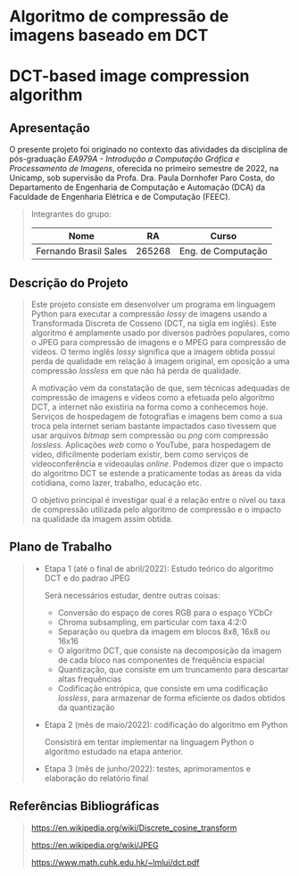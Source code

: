 # Algoritmo de compressão de imagens baseado em DCT
# DCT-based image compression algorithm

## Apresentação

O presente projeto foi originado no contexto das atividades da disciplina de pós-graduação *EA979A - Introdução a Computação Gráfica e Processamento de Imagens*, oferecida no primeiro semestre de 2022, na Unicamp, sob supervisão da Profa. Dra. Paula Dornhofer Paro Costa, do Departamento de Engenharia de Computação e Automação (DCA) da Faculdade de Engenharia Elétrica e de Computação (FEEC).

> Integrantes do grupo:
> 
> |Nome  | RA | Curso|
> |--|--|--|
> | Fernando Brasil Sales  | 265268  | Eng. de Computação |


## Descrição do Projeto
> Este projeto consiste em desenvolver um programa em linguagem Python para executar a compressão *lossy* de imagens usando a Transformada Discreta de Cosseno (DCT, na sigla em inglês). Este algoritmo é amplamente usado por diversos padrões populares, como o JPEG para compressão de imagens e o MPEG para compressão de vídeos. O termo inglês *lossy* significa que a imagem obtida possui perda de qualidade em relação à imagem original, em oposição a uma compressão *lossless* em que não há perda de qualidade.
> 
> A motivação vem da constatação de que, sem técnicas adequadas de compressão de imagens e vídeos como a efetuada pelo algoritmo DCT, a internet não existiria na forma como a conhecemos hoje. Serviços de hospedagem de fotografias e imagens bem como a sua troca pela internet seriam bastante impactados caso tivessem que usar arquivos *bitmap* sem compressão ou *png* com compressão *lossless*. Aplicações *web* como o YouTube, para hospedagem de vídeo, dificilmente poderiam existir, bem como serviços de vídeoconferência e vídeoaulas *online*. Podemos dizer que o impacto do algoritmo DCT se estende a praticamente todas as áreas da vida cotidiana, como lazer, trabalho, educação etc.
> 
> O objetivo principal é investigar qual é a relação entre o nível ou taxa de compressão utilizada pelo algoritmo de compressão e o impacto na qualidade da imagem assim obtida.


## Plano de Trabalho
> * Etapa 1 (até o final de abril/2022): Estudo teórico do algoritmo DCT e do padrao JPEG
> 
>     Será necessários estudar, dentre outras coisas:
>     - Conversão do espaço de cores RGB para o espaço YCbCr
>     - Chroma subsampling, em particular com taxa 4:2:0
>     - Separação ou quebra da imagem em blocos 8x8, 16x8 ou 16x16
>     - O algoritmo DCT, que consiste na decomposição da imagem de cada bloco nas componentes de frequência espacial
>     - Quantização, que consiste em um truncamento para descartar altas frequências
>     - Codificação entrópica, que consiste em uma codificação *lossless*, para armazenar de forma eficiente os dados obtidos da quantização
>     
> 
> * Etapa 2 (mês de maio/2022): codificação do algoritmo em Python
> 
>     Consistirá em tentar implementar na linguagem Python o algoritmo estudado na etapa anterior.
>     
> * Etapa 3 (mês de junho/2022): testes, aprimoramentos e elaboração do relatório final


## Referências Bibliográficas
> https://en.wikipedia.org/wiki/Discrete_cosine_transform
> 
> https://en.wikipedia.org/wiki/JPEG
> 
> https://www.math.cuhk.edu.hk/~lmlui/dct.pdf
